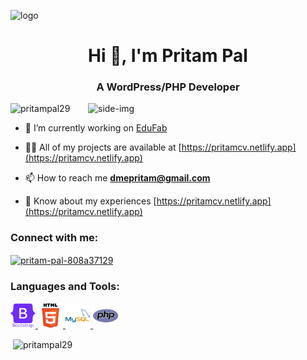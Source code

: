 ![logo](banngit-ezgif.com-optimize.gif)
<h1 align="center">Hi 👋, I'm Pritam Pal</h1>
<h3 align="center">A WordPress/PHP Developer</h3>

<img align="right" alt="side-img" width="380" src="https://img.freepik.com/free-photo/3d-rendering-kid-playing-digital-game_23-2150898496.jpg?t=st=1706712566~exp=1706716166~hmac=c126e8336852b2a3279b476a9f435e4e2782ccdbbb78260e12a74fc7633d9e3a&w=740">

<p align="left"> <img src="https://komarev.com/ghpvc/?username=pritampal29&label=Profile%20views&color=0e75b6&style=flat" alt="pritampal29" /> </p>

- 🔭 I’m currently working on [EduFab](https://edifab.in)

- 👨‍💻 All of my projects are available at [https://pritamcv.netlify.app](https://pritamcv.netlify.app)

- 📫 How to reach me **dmepritam@gmail.com**

- 📄 Know about my experiences [https://pritamcv.netlify.app](https://pritamcv.netlify.app)

<h3 align="left">Connect with me:</h3>
<p align="left">
<a href="https://linkedin.com/in/pritam-pal-808a37129" target="blank"><img align="center" src="https://raw.githubusercontent.com/rahuldkjain/github-profile-readme-generator/master/src/images/icons/Social/linked-in-alt.svg" alt="pritam-pal-808a37129" height="30" width="40" /></a>
</p>

<h3 align="left">Languages and Tools:</h3>
<p align="left"> <a href="https://getbootstrap.com" target="_blank" rel="noreferrer"> <img src="https://raw.githubusercontent.com/devicons/devicon/master/icons/bootstrap/bootstrap-plain-wordmark.svg" alt="bootstrap" width="40" height="40"/> </a> <a href="https://www.w3.org/html/" target="_blank" rel="noreferrer"> <img src="https://raw.githubusercontent.com/devicons/devicon/master/icons/html5/html5-original-wordmark.svg" alt="html5" width="40" height="40"/> </a> <a href="https://www.mysql.com/" target="_blank" rel="noreferrer"> <img src="https://raw.githubusercontent.com/devicons/devicon/master/icons/mysql/mysql-original-wordmark.svg" alt="mysql" width="40" height="40"/> </a> <a href="https://www.php.net" target="_blank" rel="noreferrer"> <img src="https://raw.githubusercontent.com/devicons/devicon/master/icons/php/php-original.svg" alt="php" width="40" height="40"/> </a> </p>

<p>&nbsp;<img align="center" src="https://github-readme-stats.vercel.app/api?username=pritampal29&show_icons=true&locale=en" alt="pritampal29" /></p>
